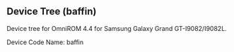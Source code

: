 Device Tree (baffin)
---

Device tree for OmniROM 4.4 for Samsung Galaxy Grand GT-I9082/I9082L.

Device Code Name: baffin
